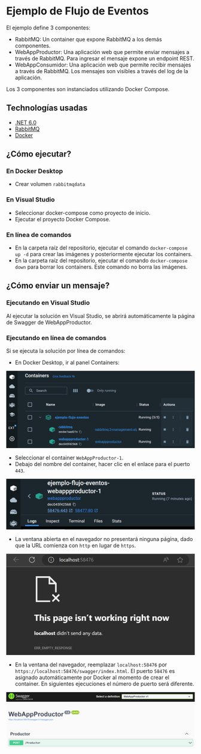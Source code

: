 # Ejemplo de Flujo de Eventos

El ejemplo define 3 componentes:

- RabbitMQ: Un container que expone RabbitMQ a los demás componentes.
- WebAppProductor: Una aplicación web que permite enviar mensajes a través de RabbitMQ. Para ingresar el mensaje expone un endpoint REST.
- WebAppConsumidor: Una aplicación web que permite recibir mensajes a través de RabbitMQ. Los mensajes son visibles a través del log de la aplicación.

Los 3 componentes son instanciados utilizando Docker Compose.

## Technologías usadas

- [.NET 6.0](https://dotnet.microsoft.com/)
- [RabbitMQ](https://www.rabbitmq.com/)
- [Docker](https://www.docker.com/)

## ¿Cómo ejecutar?

### En Docker Desktop

- Crear volumen `rabbitmqdata`

### En Visual Studio

- Seleccionar docker-compose como proyecto de inicio.
- Ejecutar el proyecto Docker Compose.

### En línea de comandos

- En la carpeta raíz del repositorio, ejecutar el comando `docker-compose up -d` para crear las imágenes y posteriormente ejecutar los containers.
- En la carpeta raíz del repositorio, ejecutar el comando `docker-compose down` para borrar los containers. Este comando no borra las imágenes.

## ¿Cómo enviar un mensaje?

### Ejecutando en Visual Studio

Al ejecutar la solución en Visual Studio, se abrirá automáticamente la página de Swagger de WebAppProductor.

### Ejecutando en línea de comandos

Si se ejecuta la solución por línea de comandos:

- En Docker Desktop, ir al panel Containers:

![Containers](screenshot-containers.png)
- Seleccionar el container `WebAppProductor-1`.
- Debajo del nombre del container, hacer clic en el enlace para el puerto `443`.

![WebAppProductor](screenshot-webappproductor.png)
- La ventana abierta en el navegador no presentará ninguna página, dado que la URL comienza con `http` en lugar de `https`.

![WebAppProductorSwagger1](screenshot-webappproductor-swagger-1.png)
- En la ventana del navegador, reemplazar `localhost:58476` por `https://localhost:58476/swagger/index.html`. El puerto `58476` es asignado automáticamente por Docker al momento de crear el container. En siguientes ejecuciones el número de puerto será diferente.

![WebAppProductorSwagger2](screenshot-webappproductor-swagger-2.png)
